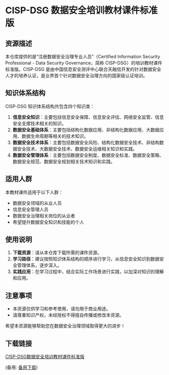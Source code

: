 # CISP-DSG 数据安全培训教材课件标准版

## 资源描述

本仓库提供的是“注册数据安全治理专业人员”（Certified Information Security Professional - Data Security Governance，简称 CISP-DSG）的培训教材课件标准版。CISP-DSG 是由中国信息安全测评中心联合天融信开发的针对数据安全人才的培养认证，是业界首个针对数据安全治理方向的国家级认证培训。

## 知识体系结构

CISP-DSG 知识体系结构共包含四个知识类：

1. **信息安全知识**：主要包括信息安全保障、信息安全评估、网络安全监管、信息安全支撑技术相关的知识。
2. **数据安全基础体系**：主要包括结构化数据应用、非结构化数据应用、大数据应用、数据生命周期等相关的技术知识。
3. **数据安全技术体系**：主要包括数据安全风险、结构化数据安全技术、非结构数据安全技术、大数据安全技术、数据安全运维相关知识和实践。
4. **数据安全管理体系**：主要包括数据安全制度、数据安全标准、数据安全策略、数据安全规范、数据安全规划相关技术知识和实践。

## 适用人群

本教材课件适用于以下人群：

- 数据安全领域的从业人员
- 信息安全管理人员
- 数据安全治理相关岗位的从业者
- 希望提升数据安全知识和技能的个人

## 使用说明

1. **下载资源**：请从本仓库下载所需的课件资源。
2. **学习路径**：建议按照知识体系结构的顺序进行学习，从信息安全知识到数据安全管理体系，逐步深入。
3. **实践应用**：在学习过程中，结合实际工作场景进行实践，以加深对知识的理解和应用。

## 注意事项

- 本资源仅供学习和参考使用，请勿用于商业用途。
- 请尊重知识产权，未经授权不得擅自传播或修改本资源。

希望本资源能够帮助您在数据安全治理领域取得更大的进步！

## 下载链接
[CISP-DSG数据安全培训教材课件标准版](https://pan.quark.cn/s/3f6b6e6179a1) 

(备用: [备用下载](https://pan.baidu.com/s/1RoW8_-rOiCSoepVFMlg43w?pwd=1234))
